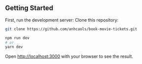 ## Getting Started

First, run the development server:
Clone this repository:

```sh
git clone https://github.com/anhcaols/book-movie-tickets.git
```

```bash
npm run dev
# or
yarn dev
```

Open [http://localhost:3000](http://localhost:3000) with your browser to see the result.
